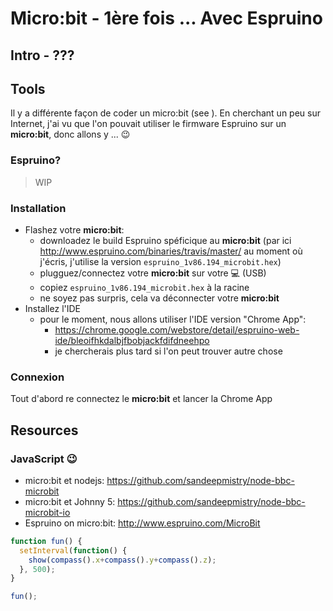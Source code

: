 # Micro:bit - 1ère fois ... Avec Espruino

## Intro - ???


## Tools

Il y a différente façon de coder un micro:bit (see []()). En cherchant un peu sur Internet, j'ai vu que l'on pouvait utiliser le firmware Espruino sur un **micro:bit**, donc allons y ... :wink:

### Espruino?

> WIP

### Installation

- Flashez votre **micro:bit**:
  - downloadez le build Espruino spéficique au **micro:bit** (par ici http://www.espruino.com/binaries/travis/master/ au moment où j'écris, j'utilise la version `espruino_1v86.194_microbit.hex`)
  - plugguez/connectez votre **micro:bit** sur votre :computer: (USB)
  - copiez `espruino_1v86.194_microbit.hex` à la racine
  - ne soyez pas surpris, cela va déconnecter votre **micro:bit** 
- Installez l'IDE
  - pour le moment, nous allons utiliser l'IDE version "Chrome App":
    - https://chrome.google.com/webstore/detail/espruino-web-ide/bleoifhkdalbjfbobjackfdifdneehpo
    - je chercherais plus tard si l'on peut trouver autre chose

### Connexion

Tout d'abord re connectez le **micro:bit** et lancer la Chrome App


## Resources

### JavaScript :wink:

- micro:bit et nodejs: https://github.com/sandeepmistry/node-bbc-microbit
- micro:bit et Johnny 5: https://github.com/sandeepmistry/node-bbc-microbit-io
- Espruino on micro:bit: http://www.espruino.com/MicroBit



```javascript
function fun() {
  setInterval(function() {
    show(compass().x+compass().y+compass().z);
  }, 500);
}

fun();
```

